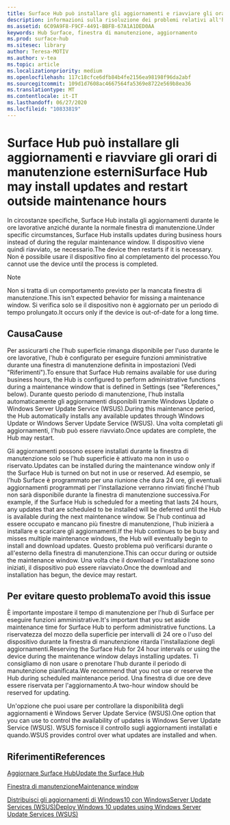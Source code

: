 ```yaml
---
title: Surface Hub può installare gli aggiornamenti e riavviare gli orari di manutenzione esterni
description: informazioni sulla risoluzione dei problemi relativi all'hub di Surface per gli aggiornamenti automatici
ms.assetid: 6C09A9F8-F9CF-4491-BBFB-67A1A1DED0AA
keywords: Hub Surface, finestra di manutenzione, aggiornamento
ms.prod: surface-hub
ms.sitesec: library
author: Teresa-MOTIV
ms.author: v-tea
ms.topic: article
ms.localizationpriority: medium
ms.openlocfilehash: 117c18cfce6dfb84b4fe2156ea98198f96da2abf
ms.sourcegitcommit: 109d1d7608ac4667564fa5369e8722e569b8ea36
ms.translationtype: MT
ms.contentlocale: it-IT
ms.lasthandoff: 06/27/2020
ms.locfileid: "10833819"
---
```

# <span data-ttu-id="1fc78-104">Surface Hub può installare gli aggiornamenti e riavviare gli orari di manutenzione esterni</span><span class="sxs-lookup"><span data-stu-id="1fc78-104">Surface Hub may install updates and restart outside maintenance hours</span></span>

<span data-ttu-id="1fc78-105">In circostanze specifiche, Surface Hub installa gli aggiornamenti durante le ore lavorative anziché durante la normale finestra di manutenzione.</span><span class="sxs-lookup"><span data-stu-id="1fc78-105">Under specific circumstances, Surface Hub installs updates during business hours instead of during the regular maintenance window.</span></span> <span data-ttu-id="1fc78-106">Il dispositivo viene quindi riavviato, se necessario.</span><span class="sxs-lookup"><span data-stu-id="1fc78-106">The device then restarts if it is necessary.</span></span> <span data-ttu-id="1fc78-107">Non è possibile usare il dispositivo fino al completamento del processo.</span><span class="sxs-lookup"><span data-stu-id="1fc78-107">You cannot use the device until the process is completed.</span></span>

> [!NOTE]  
> <span data-ttu-id="1fc78-108">Non si tratta di un comportamento previsto per la mancata finestra di manutenzione.</span><span class="sxs-lookup"><span data-stu-id="1fc78-108">This isn't expected behavior for missing a maintenance window.</span></span> <span data-ttu-id="1fc78-109">Si verifica solo se il dispositivo non è aggiornato per un periodo di tempo prolungato.</span><span class="sxs-lookup"><span data-stu-id="1fc78-109">It occurs only if the device is out-of-date for a long time.</span></span>

## <span data-ttu-id="1fc78-110">Causa</span><span class="sxs-lookup"><span data-stu-id="1fc78-110">Cause</span></span>
<span data-ttu-id="1fc78-111">Per assicurarti che l'hub superficie rimanga disponibile per l'uso durante le ore lavorative, l'hub è configurato per eseguire funzioni amministrative durante una finestra di manutenzione definita in impostazioni (Vedi "Riferimenti").</span><span class="sxs-lookup"><span data-stu-id="1fc78-111">To ensure that Surface Hub remains available for use during business hours, the Hub is configured to perform administrative functions during a maintenance window that is defined in Settings (see "References," below).</span></span> <span data-ttu-id="1fc78-112">Durante questo periodo di manutenzione, l'hub installa automaticamente gli aggiornamenti disponibili tramite Windows Update o Windows Server Update Service (WSUS).</span><span class="sxs-lookup"><span data-stu-id="1fc78-112">During this maintenance period, the Hub automatically installs any available updates through Windows Update or Windows Server Update Service (WSUS).</span></span> <span data-ttu-id="1fc78-113">Una volta completati gli aggiornamenti, l'hub può essere riavviato.</span><span class="sxs-lookup"><span data-stu-id="1fc78-113">Once updates are complete, the Hub may restart.</span></span>

<span data-ttu-id="1fc78-114">Gli aggiornamenti possono essere installati durante la finestra di manutenzione solo se l'hub superficie è attivato ma non in uso o riservato.</span><span class="sxs-lookup"><span data-stu-id="1fc78-114">Updates can be installed during the maintenance window only if the Surface Hub is turned on but not in use or reserved.</span></span> <span data-ttu-id="1fc78-115">Ad esempio, se l'hub Surface è programmato per una riunione che dura 24 ore, gli eventuali aggiornamenti programmati per l'installazione verranno rinviati finché l'hub non sarà disponibile durante la finestra di manutenzione successiva.</span><span class="sxs-lookup"><span data-stu-id="1fc78-115">For example, if the Surface Hub is scheduled for a meeting that lasts 24 hours, any updates that are scheduled to be installed will be deferred until the Hub is available during the next maintenance window.</span></span> <span data-ttu-id="1fc78-116">Se l'hub continua ad essere occupato e mancano più finestre di manutenzione, l'hub inizierà a installare e scaricare gli aggiornamenti.</span><span class="sxs-lookup"><span data-stu-id="1fc78-116">If the Hub continues to be busy and misses multiple maintenance windows, the Hub will eventually begin to install and download updates.</span></span> <span data-ttu-id="1fc78-117">Questo problema può verificarsi durante o all'esterno della finestra di manutenzione.</span><span class="sxs-lookup"><span data-stu-id="1fc78-117">This can occur during or outside the maintenance window.</span></span> <span data-ttu-id="1fc78-118">Una volta che il download e l'installazione sono iniziati, il dispositivo può essere riavviato.</span><span class="sxs-lookup"><span data-stu-id="1fc78-118">Once the download and installation has begun, the device may restart.</span></span>

## <span data-ttu-id="1fc78-119">Per evitare questo problema</span><span class="sxs-lookup"><span data-stu-id="1fc78-119">To avoid this issue</span></span>

<span data-ttu-id="1fc78-120">È importante impostare il tempo di manutenzione per l'hub di Surface per eseguire funzioni amministrative.</span><span class="sxs-lookup"><span data-stu-id="1fc78-120">It's important that you set aside maintenance time for Surface Hub to perform administrative functions.</span></span> <span data-ttu-id="1fc78-121">La riservatezza del mozzo della superficie per intervalli di 24 ore o l'uso del dispositivo durante la finestra di manutenzione ritarda l'installazione degli aggiornamenti.</span><span class="sxs-lookup"><span data-stu-id="1fc78-121">Reserving the Surface Hub for 24 hour intervals or using the device during the maintenance window delays installing updates.</span></span> <span data-ttu-id="1fc78-122">Ti consigliamo di non usare o prenotare l'hub durante il periodo di manutenzione pianificata.</span><span class="sxs-lookup"><span data-stu-id="1fc78-122">We recommend that you not use or reserve the Hub during scheduled maintenance period.</span></span> <span data-ttu-id="1fc78-123">Una finestra di due ore deve essere riservata per l'aggiornamento.</span><span class="sxs-lookup"><span data-stu-id="1fc78-123">A two-hour window should be reserved for updating.</span></span>

<span data-ttu-id="1fc78-124">Un'opzione che puoi usare per controllare la disponibilità degli aggiornamenti è Windows Server Update Service (WSUS).</span><span class="sxs-lookup"><span data-stu-id="1fc78-124">One option that you can use to control the availability of updates is Windows Server Update Service (WSUS).</span></span> <span data-ttu-id="1fc78-125">WSUS fornisce il controllo sugli aggiornamenti installati e quando.</span><span class="sxs-lookup"><span data-stu-id="1fc78-125">WSUS provides control over what updates are installed and when.</span></span>

## <span data-ttu-id="1fc78-126">Riferimenti</span><span class="sxs-lookup"><span data-stu-id="1fc78-126">References</span></span> 
 
[<span data-ttu-id="1fc78-127">Aggiornare Surface Hub</span><span class="sxs-lookup"><span data-stu-id="1fc78-127">Update the Surface Hub</span></span>](first-run-program-surface-hub.md#update-the-surface-hub) 

[<span data-ttu-id="1fc78-128">Finestra di manutenzione</span><span class="sxs-lookup"><span data-stu-id="1fc78-128">Maintenance window</span></span>](manage-windows-updates-for-surface-hub.md#maintenance-window) 

[<span data-ttu-id="1fc78-129">Distribuisci gli aggiornamenti di Windows10 con WindowsServer Update Services (WSUS)</span><span class="sxs-lookup"><span data-stu-id="1fc78-129">Deploy Windows 10 updates using Windows Server Update Services (WSUS)</span></span>](/windows/deployment/update/waas-manage-updates-wsus) 


